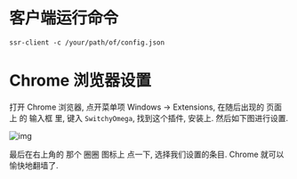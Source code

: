 # 客户端运行命令
```
ssr-client -c /your/path/of/config.json
```
# Chrome 浏览器设置
打开 Chrome 浏览器, 点开菜单项 Windows -> Extensions, 
在随后出现的 页面上 的 输入框 里, 键入 `SwitchyOmega`, 找到这个插件, 安装上.
然后如下图进行设置.

![img](https://user-images.githubusercontent.com/30760636/62794885-ddb06180-bb07-11e9-8bbd-08fc15de4b44.png)

最后在右上角的 那个 圈圈 图标上 点一下, 选择我们设置的条目. Chrome 就可以愉快地翻墙了.



